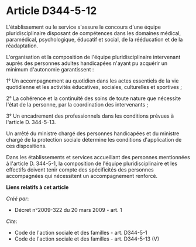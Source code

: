 # Article D344-5-12

L'établissement ou le service s'assure le concours d'une équipe pluridisciplinaire disposant de compétences dans les domaines
médical, paramédical, psychologique, éducatif et social, de la rééducation et de la réadaptation. 

L'organisation et la composition de l'équipe pluridisciplinaire intervenant auprès des personnes adultes handicapées n'ayant
pu acquérir un minimum d'autonomie garantissent : 

1° Un accompagnement au quotidien dans les actes essentiels de la vie quotidienne et les activités éducatives, sociales,
culturelles et sportives ; 

2° La cohérence et la continuité des soins de toute nature que nécessite l'état de la personne, par la coordination des
intervenants ; 

3° Un encadrement des professionnels dans les conditions prévues à l'article D. 344-5-13. 

Un arrêté du ministre chargé des personnes handicapées et du ministre chargé de la protection sociale détermine les
conditions d'application de ces dispositions. 

Dans les établissements et services accueillant des personnes mentionnées à l'article D. 344-5-1, la composition de l'équipe
pluridisciplinaire et les effectifs doivent tenir compte des spécificités des personnes accompagnées qui nécessitent un
accompagnement renforcé.

**Liens relatifs à cet article**

_Créé par_:

  - Décret n°2009-322 du 20 mars 2009 - art. 1

_Cite_:

  - Code de l'action sociale et des familles - art. D344-5-1
  - Code de l'action sociale et des familles - art. D344-5-13 (V)
